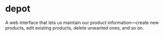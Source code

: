 # depot
A web interface that lets us maintain our product information—create new products, edit existing products, delete unwanted ones, and so on.
